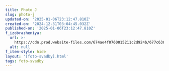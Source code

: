 ```yaml
---
title: Photo J
slug: photo-j
updated-on: '2025-01-06T23:12:47.810Z'
created-on: '2024-12-31T03:04:45.032Z'
published-on: '2025-01-06T23:12:47.810Z'
f_izobrazheniya:
  url: >-
    https://cdn.prod.website-files.com/674ae4f0760015211c2d924b/677c636c86e724409a792164_ARDVpQO0pIs.jpg
  alt: null
f_item-style: hide
layout: '[foto-svadby].html'
tags: foto-svadby
---
```



